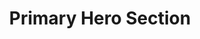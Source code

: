 ---
title: Primary Hero Section
category: Marketing
paid: false
isActive: true
ltr: {"vue":{"vueCss":[{"code":"<template>\n  <header class=\"hero-primary-header\">\n    <nav class=\"hero-primary-nav\">\n      <div class=\"nav-brand\">\n        <a href=\"javascript:void(0)\">\n          <img src=\"https://www.floatui.com/logo.svg\" width=\"120\" height=\"50\" alt=\"Float UI logo\" />\n        </a>\n        <button class=\"menu-btn\" @click=\"menuOpen()\">\n          <svg xmlns=\"http://www.w3.org/2000/svg\" fill=\"none\" viewBox=\"0 0 24 24\" stroke=\"currentColor\" :class=\"[open ? 'block' : 'hidden']\">\n            <path strokeLinecap=\"round\" strokeLinejoin=\"round\" strokeWidth=\"2\" d=\"M6 18L18 6M6 6l12 12\" />\n          </svg>\n\n          <svg xmlns=\"http://www.w3.org/2000/svg\" fill=\"none\" viewBox=\"0 0 24 24\" stroke=\"currentColor\" :class=\"[open ? 'hidden' : 'block']\">\n            <path strokeLinecap=\"round\" strokeLinejoin=\"round\" strokeWidth=\"2\" d=\"M4 6h16M4 12h16M4 18h16\" />\n          </svg>\n        </button>\n      </div>\n      <ul class=\"nav-items\" :class=\"[open ? 'block' : 'hidden']\">\n        <li class=\"signin-li\">\n          <a href=\"javascript:void(0)\">\n            Sign In\n          </a>\n        </li>\n        <div class=\"nav-items-li\">\n          <li v-for=\"link in navigation\" :key=\"link.id\">\n            <a :href=\"link.router\">\n              {{ link.title }}\n            </a>\n          </li>\n        </div>\n      </ul>\n    </nav>\n  </header>\n  <section class=\"hero-primary\">\n    <div class=\"hero-details\">\n      <h1>\n        Optimize your website for\n        <span> Search engine</span>\n      </h1>\n      <p>\n        It is a long established fact that a reader will be distracted by the readable content of a page when looking at\n        its layout. The point of using Lorem Ipsum\n      </p>\n    </div>\n    <div class=\"hero-btns\">\n      <a href=\"javascript:void(0)\" class=\"btn-primary\">\n        Get started\n      </a>\n      <a href=\"javascript:void(0)\" class=\"btn-secondary\">\n        Try it out\n      </a>\n    </div>\n  </section>\n</template>\n\n<script>\nimport { ref } from 'vue';\nexport default {\n  data: function () {\n    return {\n      navigation: [\n        { title: \"Customers\", router: \"/Customers\" },\n        { title: \"Careers\", router: \"/Careers\" },\n        { title: \"Guides\", router: \"/Guides\" },\n        { title: \"Partners\", router: \"/Partners\" },\n      ]\n    }\n  },\n  setup() {\n    let open = ref(false);\n    function menuOpen() {\n      open.value = !open.value;\n    }\n    return { open, menuOpen }\n  }\n}\n</script>\n","label":"App.vue"},{"code":".hero-primary-header .hero-primary-nav {\n  align-items: center;\n  padding: 1.25rem 1rem 0 1rem;\n  margin: auto;\n  max-width: 1280px;\n}\n\n@media (min-width: 640px) {\n  .hero-primary-header .hero-primary-nav {\n    padding-left: 2rem;\n    padding-right: 2rem;\n  }\n}\n\n@media (min-width: 768px) {\n  .hero-primary-header .hero-primary-nav {\n    display: flex;\n  }\n\n  .hero-primary-header .hero-primary-nav>*+* {\n    margin-left: 1.5rem;\n  }\n}\n\n.hero-primary-header .hero-primary-nav .nav-brand {\n  display: flex;\n  justify-content: space-between;\n}\n\n.hero-primary-header .hero-primary-nav .nav-brand .menu-btn {\n  color: #6b7280;\n  outline: none;\n}\n\n.hero-primary-header .hero-primary-nav .nav-brand .menu-btn svg {\n  width: 1.5rem;\n  height: 1.5rem;\n}\n\n@media (min-width: 768px) {\n  .hero-primary-header .hero-primary-nav .nav-brand .menu-btn {\n    display: none;\n  }\n}\n\n.hero-primary-header .hero-primary-nav .nav-items {\n  flex: 1;\n  justify-content: space-between;\n  margin-top: 3rem;\n}\n\n@media (min-width: 768px) {\n  .hero-primary-header .hero-primary-nav .nav-items {\n    display: flex;\n    margin-top: 0px;\n  }\n}\n\n.hero-primary-header .hero-primary-nav .nav-items .signin-li {\n  order: 2;\n  padding-bottom: 1.25rem;\n}\n\n@media (min-width: 768px) {\n  .hero-primary-header .hero-primary-nav .nav-items .signin-li {\n    padding-bottom: 0;\n  }\n}\n\n.hero-primary-header .hero-primary-nav .nav-items .signin-li a {\n  padding: 0.75rem 1.5rem 0.75rem 1.5rem;\n  border-radius: 0.375rem;\n  box-shadow: 0 4px 6px -1px #0000001a, 0 2px 4px -2px #0000001a;\n  color: #FFF;\n  text-align: center;\n  background-color: #4f46e5;\n  display: block;\n}\n\n.hero-primary-header .hero-primary-nav .nav-items .signin-li a:focus {\n  box-shadow: none;\n}\n\n@media (min-width: 768px) {\n  .hero-primary-header .hero-primary-nav .nav-items .signin-li a {\n    display: inline;\n  }\n}\n\n.hero-primary-header .hero-primary-nav .nav-items .nav-items-li {\n  order: 1;\n  flex: 1;\n  justify-content: center;\n  align-items: center;\n}\n\n.hero-primary-header .hero-primary-nav .nav-items .nav-items-li>*+* {\n  margin-top: 1.25rem;\n}\n\n@media (min-width: 768px) {\n  .hero-primary-header .hero-primary-nav .nav-items .nav-items-li {\n    display: flex;\n  }\n\n  .hero-primary-header .hero-primary-nav .nav-items .nav-items-li>*+* {\n    margin-left: 1.5rem;\n  }\n\n  .hero-primary-header .hero-primary-nav .nav-items .nav-items-li>*+* {\n    margin-top: 0px;\n  }\n}\n\n.hero-primary-header .hero-primary-nav .nav-items .nav-items-li li {\n  color: #6b7280;\n}\n\n.hero-primary-header .hero-primary-nav .nav-items .nav-items-li li:hover {\n  color: #4f46e5;\n}\n\n.hero-primary {\n  margin: 6rem auto;\n  max-width: 1280px;\n  padding: 0 1rem;\n}\n\n@media (min-width: 640px) {\n  .hero-primary {\n    padding-left: 2rem;\n    padding-right: 2rem;\n  }\n}\n\n.hero-primary .hero-details {\n  text-align: center;\n}\n\n.hero-primary .hero-details>*+* {\n  margin-top: 1rem;\n}\n\n.hero-primary .hero-details h1 {\n  color: #1f2937;\n  font-weight: 700;\n  font-size: 2.25rem;\n  line-height: 2.5rem;\n}\n\n.hero-primary .hero-details h1 span {\n  color: #4f46e5;\n}\n\n@media (min-width: 768px) {\n  .hero-primary .hero-details h1 {\n    font-size: 3rem;\n    line-height: 1;\n  }\n}\n\n.hero-primary .hero-details p {\n  color: #6b7280;\n  max-width: 36rem;\n  margin-left: auto;\n  margin-right: auto;\n  line-height: 1.625;\n}\n\n.hero-primary .hero-btns {\n  margin-top: 3rem;\n  align-items: center;\n  justify-content: center;\n}\n\n.hero-primary .hero-btns>*+* {\n  margin-top: 0.75rem;\n}\n\n@media (min-width: 640px) {\n  .hero-primary .hero-btns {\n    display: flex;\n  }\n\n  .hero-primary .hero-btns>*+* {\n    margin-left: 1.5rem;\n  }\n\n  .hero-primary .hero-btns>*+* {\n    margin-top: 0px;\n  }\n}\n\n.hero-primary .hero-btns .btn-primary,\n.hero-primary .hero-btns .btn-secondary {\n  padding: 0.875rem 2.5rem 0.875rem 2.5rem;\n  width: 100%;\n  text-align: center;\n  border-radius: 0.375rem;\n  display: block;\n}\n\n.hero-primary .hero-btns .btn-primary {\n  background-color: #4f46e5;\n  color: #FFF;\n  box-shadow: 0 4px 6px -1px #0000001a, 0 2px 4px -2px #0000001a;\n}\n\n.hero-primary .hero-btns .btn-secondary {\n  border: solid 1px #e5e7eb;\n  transition: 300ms;\n}\n\n.hero-primary .hero-btns .btn-secondary:hover {\n  box-shadow: 0 1px 3px 0 #0000001a, 0 1px 2px -1px #0000001a;\n}\n\n@media (min-width: 640px) {\n\n  .hero-primary .hero-btns .btn-primary,\n  .hero-primary .hero-btns .btn-secondary {\n    width: auto;\n  }\n}\n\n.hide-nav, .hidden {\n  display: none;\n}\n.block {\n  display: block;\n}","label":"style.css"}],"vueTail":[{"code":"<template>\n  <header>\n    <nav class=\"items-center pt-5 px-4 mx-auto max-w-screen-xl sm:px-8 md:flex md:space-x-6\">\n      <div class=\"flex justify-between\">\n        <a href=\"javascript:void(0)\">\n          <img src=\"https://www.floatui.com/logo.svg\" width=\"120\" height=\"50\" alt=\"Float UI logo\" />\n        </a>\n        <button class=\"text-gray-500 outline-none md:hidden\" @click=\"menuOpen()\">\n          <svg xmlns=\"http://www.w3.org/2000/svg\" class=\"h-6 w-6\" fill=\"none\" viewBox=\"0 0 24 24\" stroke=\"currentColor\"\n            :class=\"[open ? 'block' : 'hidden']\">\n            <path strokeLinecap=\"round\" strokeLinejoin=\"round\" strokeWidth=\"2\" d=\"M6 18L18 6M6 6l12 12\" />\n          </svg>\n\n          <svg xmlns=\"http://www.w3.org/2000/svg\" class=\"h-6 w-6\" fill=\"none\" viewBox=\"0 0 24 24\" stroke=\"currentColor\"\n            :class=\"[open ? 'hidden' : 'block']\">\n            <path strokeLinecap=\"round\" strokeLinejoin=\"round\" strokeWidth=\"2\" d=\"M4 6h16M4 12h16M4 18h16\" />\n          </svg>\n        </button>\n      </div>\n      <ul class=\"flex-1 justify-between mt-12 md:flex md:mt-0\" :class=\"[open ? 'block' : 'hidden']\">\n        <li class=\"order-2 pb-5 md:pb-0\">\n          <a href=\"javascript:void(0)\"\n            class=\"py-3 px-6 rounded-md shadow-md text-white text-center bg-indigo-500 focus:shadow-none block md:inline\">\n            Sign In\n          </a>\n        </li>\n        <div class=\"order-1 flex-1 justify-center items-center space-y-5 md:flex md:space-x-6 md:space-y-0\">\n          <li v-for=\"link in navigation\" :key=\"link.id\" class=\"text-gray-500 hover:text-indigo-600\">\n            <a :href=\"link.router\">\n              {{ link.title }}\n            </a>\n          </li>\n        </div>\n      </ul>\n    </nav>\n  </header>\n  <section class=\"mt-24 mx-auto max-w-screen-xl pb-4 px-4 sm:px-8\">\n    <div class=\"text-center space-y-4\">\n      <h1 class=\"text-gray-800 font-bold text-4xl md:text-5xl\">\n        Optimize your website for\n        <span class=\"text-indigo-600\"> Search engine</span>\n      </h1>\n      <p class=\"text-gray-500 max-w-xl mx-auto leading-relaxed\">\n        It is a long established fact that a reader will be distracted by the readable content of a page when looking at\n        its layout. The point of using Lorem Ipsum\n      </p>\n    </div>\n    <div class=\"mt-12 justify-center items-center space-y-3 sm:space-x-6 sm:space-y-0 sm:flex\">\n      <a href=\"javascript:void(0)\"\n        class=\"px-10 py-3.5 w-full bg-indigo-600 text-white text-center rounded-md shadow-md block sm:w-auto\">\n        Get started\n      </a>\n      <a href=\"javascript:void(0)\"\n        class=\"px-10 py-3.5 w-full text-gray-500 text-center border rounded-md duration-300 hover:text-indigo-600 hover:shadow block sm:w-auto\">\n        Try it out\n      </a>\n    </div>\n  </section>\n</template>\n\n<script>\nimport { ref } from 'vue';\nexport default {\n  data: function () {\n    return {\n      navigation: [\n        { title: \"Customers\", router: \"/Customers\" },\n        { title: \"Careers\", router: \"/Careers\" },\n        { title: \"Guides\", router: \"/Guides\" },\n        { title: \"Partners\", router: \"/Partners\" },\n      ]\n    }\n  },\n  setup() {\n    let open = ref(false);\n    function menuOpen() {\n      open.value = !open.value;\n    }\n    return { open, menuOpen }\n  }\n}\n</script>","label":"App.vue"}]},"preview":"function App() {\n  const [state, setState] = React.useState(false);\n\n  // Replace javascript:void(0) path with your path\n  const navigation = [{\n    title: \"Customers\",\n    path: \"javascript:void(0)\"\n  }, {\n    title: \"Careers\",\n    path: \"javascript:void(0)\"\n  }, {\n    title: \"Guides\",\n    path: \"javascript:void(0)\"\n  }, {\n    title: \"Partners\",\n    path: \"javascript:void(0)\"\n  }];\n  return /*#__PURE__*/React.createElement(React.Fragment, null, /*#__PURE__*/React.createElement(\"header\", null, /*#__PURE__*/React.createElement(\"nav\", {\n    className: \"items-center pt-5 px-4 mx-auto max-w-screen-xl sm:px-8 md:flex md:space-x-6\"\n  }, /*#__PURE__*/React.createElement(\"div\", {\n    className: \"flex justify-between\"\n  }, /*#__PURE__*/React.createElement(\"a\", {\n    href: \"javascript:void(0)\"\n  }, /*#__PURE__*/React.createElement(\"img\", {\n    src: \"/logo.svg\",\n    width: 120,\n    height: 50,\n    alt: \"Float UI logo\"\n  })), /*#__PURE__*/React.createElement(\"button\", {\n    className: \"text-gray-500 outline-none md:hidden\",\n    onClick: () => setState(!state)\n  }, state ? /*#__PURE__*/React.createElement(\"svg\", {\n    xmlns: \"http://www.w3.org/2000/svg\",\n    className: \"h-6 w-6\",\n    fill: \"none\",\n    viewBox: \"0 0 24 24\",\n    stroke: \"currentColor\"\n  }, /*#__PURE__*/React.createElement(\"path\", {\n    strokeLinecap: \"round\",\n    strokeLinejoin: \"round\",\n    strokeWidth: 2,\n    d: \"M6 18L18 6M6 6l12 12\"\n  })) : /*#__PURE__*/React.createElement(\"svg\", {\n    xmlns: \"http://www.w3.org/2000/svg\",\n    className: \"h-6 w-6\",\n    fill: \"none\",\n    viewBox: \"0 0 24 24\",\n    stroke: \"currentColor\"\n  }, /*#__PURE__*/React.createElement(\"path\", {\n    strokeLinecap: \"round\",\n    strokeLinejoin: \"round\",\n    strokeWidth: 2,\n    d: \"M4 6h16M4 12h16M4 18h16\"\n  })))), /*#__PURE__*/React.createElement(\"ul\", {\n    className: `flex-1 justify-between mt-12 md:flex md:mt-0 ${state ? '' : 'hidden'}`\n  }, /*#__PURE__*/React.createElement(\"li\", {\n    className: \"order-2 pb-5 md:pb-0\"\n  }, /*#__PURE__*/React.createElement(\"a\", {\n    href: \"javascript:void(0)\",\n    className: \"py-3 px-6 rounded-md shadow-md text-white text-center bg-indigo-500 focus:shadow-none block md:inline\"\n  }, \"Sign In\")), /*#__PURE__*/React.createElement(\"div\", {\n    className: \"order-1 flex-1 justify-center items-center space-y-5 md:flex md:space-x-6 md:space-y-0\"\n  }, navigation.map((item, idx) => /*#__PURE__*/React.createElement(\"li\", {\n    className: \"text-gray-500 hover:text-indigo-600\",\n    key: idx\n  }, /*#__PURE__*/React.createElement(\"a\", {\n    href: item.path\n  }, item.title))))))), /*#__PURE__*/React.createElement(\"section\", {\n    className: \"mt-24 mx-auto max-w-screen-xl pb-4 px-4 sm:px-8\"\n  }, /*#__PURE__*/React.createElement(\"div\", {\n    className: \"text-center space-y-4\"\n  }, /*#__PURE__*/React.createElement(\"h1\", {\n    className: \"text-gray-800 font-bold text-4xl md:text-5xl\"\n  }, \"Optimize your website for\", /*#__PURE__*/React.createElement(\"span\", {\n    className: \"text-indigo-600\"\n  }, \" Search engine\")), /*#__PURE__*/React.createElement(\"p\", {\n    className: \"text-gray-500 max-w-xl mx-auto leading-relaxed\"\n  }, \"It is a long established fact that a reader will be distracted by the readable content of a page when looking at its layout. The point of using Lorem Ipsum\")), /*#__PURE__*/React.createElement(\"div\", {\n    className: \"mt-12 justify-center items-center space-y-3 sm:space-x-6 sm:space-y-0 sm:flex\"\n  }, /*#__PURE__*/React.createElement(\"a\", {\n    href: \"javascript:void(0)\",\n    className: \"px-10 py-3.5 w-full bg-indigo-600 text-white text-center rounded-md shadow-md block sm:w-auto\"\n  }, \"Get started\"), /*#__PURE__*/React.createElement(\"a\", {\n    href: \"javascript:void(0)\",\n    className: \"px-10 py-3.5 w-full text-gray-500 text-center border rounded-md duration-300 hover:text-indigo-600 hover:shadow block sm:w-auto\"\n  }, \"Try it out\"))));\n}","react":{"jsxTail":[{"code":"import { useState } from 'react'\n\nexport default () => {\n\n    const [state, setState] = useState(false)\n\n  // Replace javascript:void(0) path with your path\n  const navigation = [\n      { title: \"Customers\", path: \"javascript:void(0)\" },\n      { title: \"Careers\", path: \"javascript:void(0)\" },\n      { title: \"Guides\", path: \"javascript:void(0)\" },\n      { title: \"Partners\", path: \"javascript:void(0)\" }\n  ]\n  \n    return (\n        <>\n            <header>\n                <nav className=\"items-center pt-5 px-4 mx-auto max-w-screen-xl sm:px-8 md:flex md:space-x-6\">\n                    <div className=\"flex justify-between\">\n                        <a href=\"javascript:void(0)\">\n                            <img\n                                src=\"https://www.floatui.com/logo.svg\" \n                                width={120} \n                                height={50}\n                                alt=\"Float UI logo\"\n                            />\n                        </a>\n                        <button className=\"text-gray-500 outline-none md:hidden\"\n                            onClick={() => setState(!state)}\n                        >\n                            {\n                                state ? (\n                                    <svg xmlns=\"http://www.w3.org/2000/svg\" className=\"h-6 w-6\" fill=\"none\" viewBox=\"0 0 24 24\" stroke=\"currentColor\">\n                                        <path strokeLinecap=\"round\" strokeLinejoin=\"round\" strokeWidth={2} d=\"M6 18L18 6M6 6l12 12\" />\n                                    </svg>\n                                ) : (\n\n                                    <svg xmlns=\"http://www.w3.org/2000/svg\" className=\"h-6 w-6\" fill=\"none\" viewBox=\"0 0 24 24\" stroke=\"currentColor\">\n                                        <path strokeLinecap=\"round\" strokeLinejoin=\"round\" strokeWidth={2} d=\"M4 6h16M4 12h16M4 18h16\" />\n                                    </svg>\n                                )\n                            }\n                        </button>\n                    </div>\n                    <ul className={`flex-1 justify-between mt-12 md:flex md:mt-0 ${state ? '' : 'hidden'}`}>\n                        <li className=\"order-2 pb-5 md:pb-0\">\n                            <a href=\"javascript:void(0)\" className=\"py-3 px-6 rounded-md shadow-md text-white text-center bg-indigo-500 focus:shadow-none block md:inline\">\n                                Sign In\n                            </a>\n                        </li>\n                        <div className=\"order-1 flex-1 justify-center items-center space-y-5 md:flex md:space-x-6 md:space-y-0\">\n                            {\n                                navigation.map((item, idx) => (\n                                    <li className=\"text-gray-500 hover:text-indigo-600\" key={idx}>\n                                        <a href={item.path}>{item.title}</a>\n                                    </li>\n                                ))\n                            }\n                        </div>\n                    </ul>\n                </nav>\n            </header>\n            <section className=\"mt-24 mx-auto max-w-screen-xl pb-4 px-4 sm:px-8\">\n                <div className=\"text-center space-y-4\">\n                    <h1 className=\"text-gray-800 font-bold text-4xl md:text-5xl\">\n                        Optimize your website for\n                         <span className=\"text-indigo-600\"> Search engine</span>\n                    </h1>\n                    <p className=\"text-gray-500 max-w-xl mx-auto leading-relaxed\">\n                        It is a long established fact that a reader will be distracted by the readable content of a page when looking at its layout. The point of using Lorem Ipsum\n                    </p>\n                </div>\n                <div className=\"mt-12 justify-center items-center space-y-3 sm:space-x-6 sm:space-y-0 sm:flex\">\n                    <a href=\"javascript:void(0)\" className=\"px-10 py-3.5 w-full bg-indigo-600 text-white text-center rounded-md shadow-md block sm:w-auto\">\n                        Get started\n                    </a>\n                    <a href=\"javascript:void(0)\" className=\"px-10 py-3.5 w-full text-gray-500 text-center border rounded-md duration-300 hover:text-indigo-600 hover:shadow block sm:w-auto\">\n                        Try it out\n                    </a>\n                </div>\n            </section>\n        </>\n    )\n}","label":"App.jsx"}],"jsxCss":[{"code":"import { useState } from 'react'\n\nexport default () => {\n\n    const [state, setState] = useState(false)\n\n  // Replace javascript:void(0) path with your path\n  const navigation = [\n      { title: \"Customers\", path: \"javascript:void(0)\" },\n      { title: \"Careers\", path: \"javascript:void(0)\" },\n      { title: \"Guides\", path: \"javascript:void(0)\" },\n      { title: \"Partners\", path: \"javascript:void(0)\" }\n  ]\n  \n    return (\n        <>\n            <header className=\"hero-primary-header\">\n                <nav className=\"hero-primary-nav\">\n                    <div className=\"nav-brand\">\n                        <a href=\"javascript:void(0)\">\n                            <img\n                                src=\"https://www.floatui.com/logo.svg\" \n                                width={120} \n                                height={50}\n                                alt=\"Float UI logo\"\n                            />\n                        </a>\n                        <button className=\"menu-btn\"\n                            onClick={() => setState(!state)}\n                        >\n                            {\n                                state ? (\n                                    <svg xmlns=\"http://www.w3.org/2000/svg\" fill=\"none\" viewBox=\"0 0 24 24\" stroke=\"currentColor\">\n                                        <path strokeLinecap=\"round\" strokeLinejoin=\"round\" strokeWidth={2} d=\"M6 18L18 6M6 6l12 12\" />\n                                    </svg>\n                                ) : (\n\n                                    <svg xmlns=\"http://www.w3.org/2000/svg\" fill=\"none\" viewBox=\"0 0 24 24\" stroke=\"currentColor\">\n                                        <path strokeLinecap=\"round\" strokeLinejoin=\"round\" strokeWidth={2} d=\"M4 6h16M4 12h16M4 18h16\" />\n                                    </svg>\n                                )\n                            }\n                        </button>\n                    </div>\n                    <ul className={`nav-items ${state ? '' : 'hide-nav'}`}>\n                        <li className=\"signin-li\">\n                            <a href=\"javascript:void(0)\">\n                                Sign In\n                            </a>\n                        </li>\n                        <div className=\"nav-items-li\">\n                            {\n                                navigation.map((item, idx) => (\n                                    <li key={idx}>\n                                        <a href={item.path}>{item.title}</a>\n                                    </li>\n                                ))\n                            }\n                        </div>\n                    </ul>\n                </nav>\n            </header>\n            <section className=\"hero-primary\">\n                <div className=\"hero-details\">\n                    <h1>\n                        Optimize your website for\n                         <span> Search engine</span>\n                    </h1>\n                    <p>\n                        It is a long established fact that a reader will be distracted by the readable content of a page when looking at its layout. The point of using Lorem Ipsum\n                    </p>\n                </div>\n                <div className=\"hero-btns\">\n                    <a href=\"javascript:void(0)\" className=\"btn-primary\">\n                        Get started\n                    </a>\n                    <a href=\"javascript:void(0)\" className=\"btn-secondary\">\n                        Try it out\n                    </a>\n                </div>\n            </section>\n        </>\n    )\n}\n","label":"App.jsx"},{"code":".hero-primary-header .hero-primary-nav {\n  align-items: center;\n  padding: 1.25rem 1rem 0 1rem;\n  margin: auto;\n  max-width: 1280px;\n}\n@media (min-width: 640px) {\n  .hero-primary-header .hero-primary-nav {\n    padding-left: 2rem;\n    padding-right: 2rem;\n  }\n}\n@media (min-width: 768px) {\n  .hero-primary-header .hero-primary-nav {\n    display: flex;\n  }\n  .hero-primary-header .hero-primary-nav > * + * {\n    margin-left: 1.5rem;\n  }\n}\n.hero-primary-header .hero-primary-nav .nav-brand {\n  display: flex;\n  justify-content: space-between;\n}\n.hero-primary-header .hero-primary-nav .nav-brand .menu-btn {\n  color: #6b7280;\n  outline: none;\n}\n.hero-primary-header .hero-primary-nav .nav-brand .menu-btn svg {\n  width: 1.5rem;\n  height: 1.5rem;\n}\n@media (min-width: 768px) {\n  .hero-primary-header .hero-primary-nav .nav-brand .menu-btn {\n    display: none;\n  }\n}\n.hero-primary-header .hero-primary-nav .nav-items {\n  flex: 1;\n  justify-content: space-between;\n  margin-top: 3rem;\n}\n@media (min-width: 768px) {\n  .hero-primary-header .hero-primary-nav .nav-items {\n    display: flex;\n    margin-top: 0px;\n  }\n}\n.hero-primary-header .hero-primary-nav .nav-items .signin-li {\n  order: 2;\n  padding-bottom: 1.25rem;\n}\n@media (min-width: 768px) {\n  .hero-primary-header .hero-primary-nav .nav-items .signin-li {\n    padding-bottom: 0;\n  }\n}\n.hero-primary-header .hero-primary-nav .nav-items .signin-li a {\n  padding: 0.75rem 1.5rem 0.75rem 1.5rem;\n  border-radius: 0.375rem;\n  box-shadow: 0 4px 6px -1px #0000001a, 0 2px 4px -2px #0000001a;\n  color: #FFF;\n  text-align: center;\n  background-color: #4f46e5;\n  display: block;\n}\n.hero-primary-header .hero-primary-nav .nav-items .signin-li a:focus {\n  box-shadow: none;\n}\n@media (min-width: 768px) {\n  .hero-primary-header .hero-primary-nav .nav-items .signin-li a {\n    display: inline;\n  }\n}\n.hero-primary-header .hero-primary-nav .nav-items .nav-items-li {\n  order: 1;\n  flex: 1;\n  justify-content: center;\n  align-items: center;\n}\n.hero-primary-header .hero-primary-nav .nav-items .nav-items-li > * + * {\n  margin-top: 1.25rem;\n}\n@media (min-width: 768px) {\n  .hero-primary-header .hero-primary-nav .nav-items .nav-items-li {\n    display: flex;\n  }\n  .hero-primary-header .hero-primary-nav .nav-items .nav-items-li > * + * {\n    margin-left: 1.5rem;\n  }\n  .hero-primary-header .hero-primary-nav .nav-items .nav-items-li > * + * {\n    margin-top: 0px;\n  }\n}\n.hero-primary-header .hero-primary-nav .nav-items .nav-items-li li {\n  color: #6b7280;\n}\n.hero-primary-header .hero-primary-nav .nav-items .nav-items-li li:hover {\n  color: #4f46e5;\n}\n\n.hero-primary {\n  margin: 6rem auto;\n  max-width: 1280px;\n  padding: 0 1rem;\n}\n@media (min-width: 640px) {\n  .hero-primary {\n    padding-left: 2rem;\n    padding-right: 2rem;\n  }\n}\n.hero-primary .hero-details {\n  text-align: center;\n}\n.hero-primary .hero-details > * + * {\n  margin-top: 1rem;\n}\n.hero-primary .hero-details h1 {\n  color: #1f2937;\n  font-weight: 700;\n  font-size: 2.25rem;\n  line-height: 2.5rem;\n}\n.hero-primary .hero-details h1 span {\n  color: #4f46e5;\n}\n@media (min-width: 768px) {\n  .hero-primary .hero-details h1 {\n    font-size: 3rem;\n    line-height: 1;\n  }\n}\n.hero-primary .hero-details p {\n  color: #6b7280;\n  max-width: 36rem;\n  margin-left: auto;\n  margin-right: auto;\n  line-height: 1.625;\n}\n.hero-primary .hero-btns {\n  margin-top: 3rem;\n  align-items: center;\n  justify-content: center;\n}\n.hero-primary .hero-btns > * + * {\n  margin-top: 0.75rem;\n}\n@media (min-width: 640px) {\n  .hero-primary .hero-btns {\n    display: flex;\n  }\n  .hero-primary .hero-btns > * + * {\n    margin-left: 1.5rem;\n  }\n  .hero-primary .hero-btns > * + * {\n    margin-top: 0px;\n  }\n}\n.hero-primary .hero-btns .btn-primary, .hero-primary .hero-btns .btn-secondary {\n  padding: 0.875rem 2.5rem 0.875rem 2.5rem;\n  width: 100%;\n  text-align: center;\n  border-radius: 0.375rem;\n  display: block;\n}\n.hero-primary .hero-btns .btn-primary {\n  background-color: #4f46e5;\n  color: #FFF;\n  box-shadow: 0 4px 6px -1px #0000001a, 0 2px 4px -2px #0000001a;\n}\n.hero-primary .hero-btns .btn-secondary {\n  border: solid 1px #e5e7eb;\n  transition: 300ms;\n}\n.hero-primary .hero-btns .btn-secondary:hover {\n  box-shadow: 0 1px 3px 0 #0000001a, 0 1px 2px -1px #0000001a;\n}\n@media (min-width: 640px) {\n  .hero-primary .hero-btns .btn-primary,\n  .hero-primary .hero-btns .btn-secondary {\n    width: auto;\n  }\n}\n\n.hide-nav {\n  display: none;\n}\n","label":"style.css"}]}}
rtl: {"preview":"function App() {\n  const [state, setState] = React.useState(false);\n\n  // Replace javascript:void(0) path with your path\n  const navigation = [{\n    title: \"العملاء\",\n    path: \"javascript:void(0)\"\n  }, {\n    title: \"الوظائف\",\n    path: \"javascript:void(0)\"\n  }, {\n    title: \"خطوط الإرشاد\",\n    path: \"javascript:void(0)\"\n  }, {\n    title: \"شركاء\",\n    path: \"javascript:void(0)\"\n  }];\n  return /*#__PURE__*/React.createElement(React.Fragment, null, /*#__PURE__*/React.createElement(\"header\", null, /*#__PURE__*/React.createElement(\"nav\", {\n    className: \"items-center max-w-screen-xl px-4 pt-5 mx-auto sm:px-8 md:flex md:space-x-6 md:space-x-reverse\"\n  }, /*#__PURE__*/React.createElement(\"div\", {\n    className: \"flex justify-between\"\n  }, /*#__PURE__*/React.createElement(\"a\", {\n    href: \"javascript:void(0)\"\n  }, /*#__PURE__*/React.createElement(\"img\", {\n    src: \"/logo.svg\",\n    width: 120,\n    height: 50,\n    alt: \"Float UI logo\"\n  })), /*#__PURE__*/React.createElement(\"button\", {\n    className: \"text-gray-500 outline-none md:hidden\",\n    onClick: () => setState(!state)\n  }, state ? /*#__PURE__*/React.createElement(\"svg\", {\n    xmlns: \"http://www.w3.org/2000/svg\",\n    className: \"w-6 h-6\",\n    fill: \"none\",\n    viewBox: \"0 0 24 24\",\n    stroke: \"currentColor\"\n  }, /*#__PURE__*/React.createElement(\"path\", {\n    strokeLinecap: \"round\",\n    strokeLinejoin: \"round\",\n    strokeWidth: 2,\n    d: \"M6 18L18 6M6 6l12 12\"\n  })) : /*#__PURE__*/React.createElement(\"svg\", {\n    xmlns: \"http://www.w3.org/2000/svg\",\n    className: \"w-6 h-6\",\n    fill: \"none\",\n    viewBox: \"0 0 24 24\",\n    stroke: \"currentColor\"\n  }, /*#__PURE__*/React.createElement(\"path\", {\n    strokeLinecap: \"round\",\n    strokeLinejoin: \"round\",\n    strokeWidth: 2,\n    d: \"M4 6h16M4 12h16M4 18h16\"\n  })))), /*#__PURE__*/React.createElement(\"ul\", {\n    className: `flex-1 justify-between mt-12 md:flex md:mt-0 ${state ? '' : 'hidden'}`\n  }, /*#__PURE__*/React.createElement(\"li\", {\n    className: \"order-2 pb-5 md:pb-0\"\n  }, /*#__PURE__*/React.createElement(\"a\", {\n    href: \"javascript:void(0)\",\n    className: \"block px-6 py-3 text-center text-white bg-indigo-500 rounded-md shadow-md focus:shadow-none md:inline\"\n  }, \"\\u062A\\u0633\\u062C\\u064A\\u0644 \\u0627\\u0644\\u062F\\u062E\\u0648\\u0644\")), /*#__PURE__*/React.createElement(\"div\", {\n    className: \"items-center justify-center flex-1 order-1 space-y-5 md:flex md:space-x-6 md:space-x-reverse md:space-y-0\"\n  }, navigation.map((item, idx) => /*#__PURE__*/React.createElement(\"li\", {\n    className: \"text-gray-500 hover:text-indigo-600\",\n    key: idx\n  }, /*#__PURE__*/React.createElement(\"a\", {\n    href: item.path\n  }, item.title))))))), /*#__PURE__*/React.createElement(\"section\", {\n    className: \"max-w-screen-xl px-4 pb-4 mx-auto mt-24 sm:px-8\"\n  }, /*#__PURE__*/React.createElement(\"div\", {\n    className: \"space-y-4 text-center\"\n  }, /*#__PURE__*/React.createElement(\"h1\", {\n    className: \"text-4xl font-bold text-gray-800 md:text-5xl\"\n  }, \"\\u062A\\u062D\\u0633\\u064A\\u0646 \\u0645\\u0648\\u0642\\u0639 \\u0627\\u0644\\u0648\\u064A\\u0628 \\u0627\\u0644\\u062E\\u0627\\u0635 \\u0628\\u0643\", /*#__PURE__*/React.createElement(\"span\", {\n    className: \"text-indigo-600\"\n  }, \" \\u0644\\u0645\\u062D\\u0631\\u0643 \\u0627\\u0644\\u0628\\u062D\\u062B\")), /*#__PURE__*/React.createElement(\"p\", {\n    className: \"max-w-xl mx-auto leading-relaxed text-gray-500\"\n  }, \"\\u0647\\u0646\\u0627\\u0643 \\u062D\\u0642\\u064A\\u0642\\u0629 \\u0645\\u062B\\u0628\\u062A\\u0629 \\u0645\\u0646\\u0630 \\u0632\\u0645\\u0646 \\u0637\\u0648\\u064A\\u0644 \\u0648\\u0647\\u064A \\u0623\\u0646 \\u0627\\u0644\\u0645\\u062D\\u062A\\u0648\\u0649 \\u0627\\u0644\\u0645\\u0642\\u0631\\u0648\\u0621 \\u0644\\u0635\\u0641\\u062D\\u0629 \\u0645\\u0627 \\u0633\\u064A\\u0644\\u0647\\u064A \\u0627\\u0644\\u0642\\u0627\\u0631\\u0626 \\u0639\\u0646 \\u0627\\u0644\\u062A\\u0631\\u0643\\u064A\\u0632 \\u0639\\u0644\\u0649 \\u0627\\u0644\\u0634\\u0643\\u0644 \\u0627\\u0644\\u062E\\u0627\\u0631\\u062C\\u064A \\u0644\\u0644\\u0646\\u0635 \\u0623\\u0648 \\u0634\\u0643\\u0644 \\u062A\\u0648\\u0636\\u0639 \\u0627\\u0644\\u0641\\u0642\\u0631\\u0627\\u062A \\u0641\\u064A \\u0627\\u0644\\u0635\\u0641\\u062D\\u0629 \\u0627\\u0644\\u062A\\u064A \\u064A\\u0642\\u0631\\u0623\\u0647\\u0627. \\u0627\\u0644\\u0647\\u062F\\u0641 \\u0645\\u0646 \\u0627\\u0633\\u062A\\u062E\\u062F\\u0627\\u0645.\")), /*#__PURE__*/React.createElement(\"div\", {\n    className: \"items-center justify-center mt-12 space-y-3 sm:space-x-6 sm:space-x-reverse sm:space-y-0 sm:flex\"\n  }, /*#__PURE__*/React.createElement(\"a\", {\n    href: \"javascript:void(0)\",\n    className: \"px-10 py-3.5 w-full bg-indigo-600 text-white text-center rounded-md shadow-md block sm:w-auto\"\n  }, \"\\u0627\\u0644\\u0628\\u062F\\u0621\"), /*#__PURE__*/React.createElement(\"a\", {\n    href: \"javascript:void(0)\",\n    className: \"px-10 py-3.5 w-full text-gray-500 text-center border rounded-md duration-300 hover:text-indigo-600 hover:shadow block sm:w-auto\"\n  }, \"\\u062D\\u0627\\u0648\\u0644\"))));\n}","react":{"jsxTail":[{"code":"import { useState } from 'react'\n\nexport default () => {\n\n    const [state, setState] = useState(false)\n\n  // Replace javascript:void(0) path with your path\n  const navigation = [\n      { title: \"العملاء\", path: \"javascript:void(0)\" },\n      { title: \"الوظائف\", path: \"javascript:void(0)\" },\n      { title: \"خطوط الإرشاد\", path: \"javascript:void(0)\" },\n      { title: \"شركاء\", path: \"javascript:void(0)\" }\n  ]\n  \n    return (\n        <>\n            <header>\n                <nav className=\"items-center pt-5 px-4 mx-auto max-w-screen-xl sm:px-8 md:flex md:space-x-6 md:space-x-reverse\">\n                    <div className=\"flex justify-between\">\n                        <a href=\"javascript:void(0)\">\n                            <img\n                                src=\"/logo.svg\" \n                                width={120} \n                                height={50}\n                                alt=\"Float UI logo\"\n                            />\n                        </a>\n                        <button className=\"text-gray-500 outline-none md:hidden\"\n                            onClick={() => setState(!state)}\n                        >\n                            {\n                                state ? (\n                                    <svg xmlns=\"http://www.w3.org/2000/svg\" className=\"h-6 w-6\" fill=\"none\" viewBox=\"0 0 24 24\" stroke=\"currentColor\">\n                                        <path strokeLinecap=\"round\" strokeLinejoin=\"round\" strokeWidth={2} d=\"M6 18L18 6M6 6l12 12\" />\n                                    </svg>\n                                ) : (\n\n                                    <svg xmlns=\"http://www.w3.org/2000/svg\" className=\"h-6 w-6\" fill=\"none\" viewBox=\"0 0 24 24\" stroke=\"currentColor\">\n                                        <path strokeLinecap=\"round\" strokeLinejoin=\"round\" strokeWidth={2} d=\"M4 6h16M4 12h16M4 18h16\" />\n                                    </svg>\n                                )\n                            }\n                        </button>\n                    </div>\n                    <ul className={`flex-1 justify-between mt-12 md:flex md:mt-0 ${state ? '' : 'hidden'}`}>\n                        <li className=\"order-2 pb-5 md:pb-0\">\n                            <a href=\"javascript:void(0)\" className=\"py-3 px-6 rounded-md shadow-md text-white text-center bg-indigo-500 focus:shadow-none block md:inline\">\n                                تسجيل الدخول\n                            </a>\n                        </li>\n                        <div className=\"order-1 flex-1 justify-center items-center space-y-5 md:flex md:space-x-6 md:space-x-reverse md:space-y-0\">\n                            {\n                                navigation.map((item, idx) => (\n                                    <li className=\"text-gray-500 hover:text-indigo-600\" key={idx}>\n                                        <a href={item.path}>{item.title}</a>\n                                    </li>\n                                ))\n                            }\n                        </div>\n                    </ul>\n                </nav>\n            </header>\n            <section className=\"mt-24 mx-auto max-w-screen-xl pb-4 px-4 sm:px-8\">\n                <div className=\"text-center space-y-4\">\n                    <h1 className=\"text-gray-800 font-bold text-4xl md:text-5xl\">\n                        تحسين موقع الويب الخاص بك\n                         <span className=\"text-indigo-600\"> لمحرك البحث</span>\n                    </h1>\n                    <p className=\"text-gray-500 max-w-xl mx-auto leading-relaxed\">\n                        هناك حقيقة مثبتة منذ زمن طويل وهي أن المحتوى المقروء لصفحة ما سيلهي القارئ عن التركيز على الشكل الخارجي للنص أو شكل توضع الفقرات في الصفحة التي يقرأها. الهدف من استخدام.\n                    </p>\n                </div>\n                <div className=\"mt-12 justify-center items-center space-y-3 sm:space-x-6 sm:space-x-reverse sm:space-y-0 sm:flex\">\n                    <a href=\"javascript:void(0)\" className=\"px-10 py-3.5 w-full bg-indigo-600 text-white text-center rounded-md shadow-md block sm:w-auto\">\n                        البدء\n                    </a>\n                    <a href=\"javascript:void(0)\" className=\"px-10 py-3.5 w-full text-gray-500 text-center border rounded-md duration-300 hover:text-indigo-600 hover:shadow block sm:w-auto\">\n                        جرب اﻵن\n                    </a>\n                </div>\n            </section>\n        </>\n    )\n}","label":"App.jsx"}],"jsxCss":[{"code":"import { useState } from 'react'\n\nexport default () => {\n\n    const [state, setState] = useState(false)\n\n  // Replace javascript:void(0) path with your path\n  const navigation = [\n    { title: \"العملاء\", path: \"javascript:void(0)\" },\n    { title: \"الوظائف\", path: \"javascript:void(0)\" },\n    { title: \"خطوط الإرشاد\", path: \"javascript:void(0)\" },\n    { title: \"شركاء\", path: \"javascript:void(0)\" }\n]\n  \n    return (\n        <>\n            <header className=\"hero-primary-header\">\n                <nav className=\"hero-primary-nav\">\n                    <div className=\"nav-brand\">\n                        <a href=\"javascript:void(0)\">\n                            <img\n                                src=\"https://www.floatui.com/logo.svg\" \n                                width={120} \n                                height={50}\n                                alt=\"Float UI logo\"\n                            />\n                        </a>\n                        <button className=\"menu-btn\"\n                            onClick={() => setState(!state)}\n                        >\n                            {\n                                state ? (\n                                    <svg xmlns=\"http://www.w3.org/2000/svg\" fill=\"none\" viewBox=\"0 0 24 24\" stroke=\"currentColor\">\n                                        <path strokeLinecap=\"round\" strokeLinejoin=\"round\" strokeWidth={2} d=\"M6 18L18 6M6 6l12 12\" />\n                                    </svg>\n                                ) : (\n\n                                    <svg xmlns=\"http://www.w3.org/2000/svg\" fill=\"none\" viewBox=\"0 0 24 24\" stroke=\"currentColor\">\n                                        <path strokeLinecap=\"round\" strokeLinejoin=\"round\" strokeWidth={2} d=\"M4 6h16M4 12h16M4 18h16\" />\n                                    </svg>\n                                )\n                            }\n                        </button>\n                    </div>\n                    <ul className={`nav-items ${state ? '' : 'hide-nav'}`}>\n                        <li className=\"signin-li\">\n                            <a href=\"javascript:void(0)\">\n                                تسجيل الدخول\n                            </a>\n                        </li>\n                        <div className=\"nav-items-li\">\n                            {\n                                navigation.map((item, idx) => (\n                                    <li key={idx}>\n                                        <a href={item.path}>{item.title}</a>\n                                    </li>\n                                ))\n                            }\n                        </div>\n                    </ul>\n                </nav>\n            </header>\n            <section className=\"hero-primary\">\n                <div className=\"hero-details\">\n                    <h1>\n                        تحسين موقع الويب الخاص بك\n                         <span> لمحرك البحث</span>\n                    </h1>\n                    <p>\n                        هناك حقيقة مثبتة منذ زمن طويل وهي أن المحتوى المقروء لصفحة ما سيلهي القارئ عن التركيز على الشكل الخارجي للنص أو شكل توضع الفقرات في الصفحة التي يقرأها. الهدف من استخدام.\n                    </p>\n                </div>\n                <div className=\"hero-btns\">\n                    <a href=\"javascript:void(0)\" className=\"btn-primary\">\n                        البدء\n                    </a>\n                    <a href=\"javascript:void(0)\" className=\"btn-secondary\">\n                        جرب اﻵن\n                    </a>\n                </div>\n            </section>\n        </>\n    )\n}","label":"App.jsx"},{"code":".hero-primary-header .hero-primary-nav {\n  align-items: center;\n  padding: 1.25rem 1rem 0 1rem;\n  margin: auto;\n  max-width: 1280px;\n}\n@media (min-width: 640px) {\n  .hero-primary-header .hero-primary-nav {\n    padding-left: 2rem;\n    padding-right: 2rem;\n  }\n}\n@media (min-width: 768px) {\n  .hero-primary-header .hero-primary-nav {\n    display: flex;\n  }\n  .hero-primary-header .hero-primary-nav > * + * {\n    margin-left: 1.5rem;\n  }\n}\n.hero-primary-header .hero-primary-nav .nav-brand {\n  display: flex;\n  justify-content: space-between;\n}\n.hero-primary-header .hero-primary-nav .nav-brand .menu-btn {\n  color: #6b7280;\n  outline: none;\n}\n.hero-primary-header .hero-primary-nav .nav-brand .menu-btn svg {\n  width: 1.5rem;\n  height: 1.5rem;\n}\n@media (min-width: 768px) {\n  .hero-primary-header .hero-primary-nav .nav-brand .menu-btn {\n    display: none;\n  }\n}\n.hero-primary-header .hero-primary-nav .nav-items {\n  flex: 1;\n  justify-content: space-between;\n  margin-top: 3rem;\n}\n@media (min-width: 768px) {\n  .hero-primary-header .hero-primary-nav .nav-items {\n    display: flex;\n    margin-top: 0px;\n  }\n}\n.hero-primary-header .hero-primary-nav .nav-items .signin-li {\n  order: 2;\n  padding-bottom: 1.25rem;\n}\n@media (min-width: 768px) {\n  .hero-primary-header .hero-primary-nav .nav-items .signin-li {\n    padding-bottom: 0;\n  }\n}\n.hero-primary-header .hero-primary-nav .nav-items .signin-li a {\n  padding: 0.75rem 1.5rem 0.75rem 1.5rem;\n  border-radius: 0.375rem;\n  box-shadow: 0 4px 6px -1px #0000001a, 0 2px 4px -2px #0000001a;\n  color: #FFF;\n  text-align: center;\n  background-color: #4f46e5;\n  display: block;\n}\n.hero-primary-header .hero-primary-nav .nav-items .signin-li a:focus {\n  box-shadow: none;\n}\n@media (min-width: 768px) {\n  .hero-primary-header .hero-primary-nav .nav-items .signin-li a {\n    display: inline;\n  }\n}\n.hero-primary-header .hero-primary-nav .nav-items .nav-items-li {\n  order: 1;\n  flex: 1;\n  justify-content: center;\n  align-items: center;\n}\n.hero-primary-header .hero-primary-nav .nav-items .nav-items-li > * + * {\n  margin-top: 1.25rem;\n}\n@media (min-width: 768px) {\n  .hero-primary-header .hero-primary-nav .nav-items .nav-items-li {\n    display: flex;\n    gap: 1.5rem;\n  }\n  .hero-primary-header .hero-primary-nav .nav-items .nav-items-li > * + * {\n    margin-top: 0px;\n  }\n}\n.hero-primary-header .hero-primary-nav .nav-items .nav-items-li li {\n  color: #6b7280;\n}\n.hero-primary-header .hero-primary-nav .nav-items .nav-items-li li:hover {\n  color: #4f46e5;\n}\n\n.hero-primary {\n  margin: 6rem auto;\n  max-width: 1280px;\n  padding: 0 1rem;\n}\n@media (min-width: 640px) {\n  .hero-primary {\n    padding-left: 2rem;\n    padding-right: 2rem;\n  }\n}\n.hero-primary .hero-details {\n  text-align: center;\n}\n.hero-primary .hero-details > * + * {\n  margin-top: 1rem;\n}\n.hero-primary .hero-details h1 {\n  color: #1f2937;\n  font-weight: 700;\n  font-size: 2.25rem;\n  line-height: 2.5rem;\n}\n.hero-primary .hero-details h1 span {\n  color: #4f46e5;\n}\n@media (min-width: 768px) {\n  .hero-primary .hero-details h1 {\n    font-size: 3rem;\n    line-height: 1;\n  }\n}\n.hero-primary .hero-details p {\n  color: #6b7280;\n  max-width: 36rem;\n  margin-left: auto;\n  margin-right: auto;\n  line-height: 1.625;\n}\n.hero-primary .hero-btns {\n  margin-top: 3rem;\n  align-items: center;\n  justify-content: center;\n}\n.hero-primary .hero-btns > * + * {\n  margin-top: 0.75rem;\n}\n@media (min-width: 640px) {\n  .hero-primary .hero-btns {\n    display: flex;\n    gap: 1.5rem;\n  }\n  .hero-primary .hero-btns > * + * {\n    margin-top: 0px;\n  }\n}\n.hero-primary .hero-btns .btn-primary, .hero-primary .hero-btns .btn-secondary {\n  padding: 0.875rem 2.5rem 0.875rem 2.5rem;\n  width: 100%;\n  text-align: center;\n  border-radius: 0.375rem;\n  display: block;\n}\n.hero-primary .hero-btns .btn-primary {\n  background-color: #4f46e5;\n  color: #FFF;\n  box-shadow: 0 4px 6px -1px #0000001a, 0 2px 4px -2px #0000001a;\n}\n.hero-primary .hero-btns .btn-secondary {\n  border: solid 1px #e5e7eb;\n  transition: 300ms;\n}\n.hero-primary .hero-btns .btn-secondary:hover {\n  box-shadow: 0 1px 3px 0 #0000001a, 0 1px 2px -1px #0000001a;\n}\n@media (min-width: 640px) {\n  .hero-primary .hero-btns .btn-primary,\n  .hero-primary .hero-btns .btn-secondary {\n    width: auto;\n  }\n}\n\n.hide-nav {\n  display: none;\n}","label":"style.css"}]},"vue":{"vueCss":[],"vueTail":[]}}
slug: /heroes
id: 84867f8a-696f-4444-ad5f-88a21442bae9
created_at: 1
---